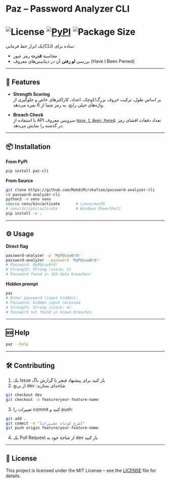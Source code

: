 # Paz – Password Analyzer CLI   
# ![License](https://img.shields.io/badge/license-MIT-green) [![PyPI](https://img.shields.io/pypi/v/paz-cli)](https://pypi.org/project/paz-cli/) ![Package Size](https://img.shields.io/badge/size-5.0KB-red)

یک ابزار خط فرمانی(CLI) ساده برای:

- محاسبهٔ **قدرت** رمز عبور  
- بررسی **لو رفتن** آن در دیتابیس‌های معروف (Have I Been Pwned)   
---
## 🚀 Features

- **Strength Scoring**  
  بر اساس طول، ترکیب حروف بزرگ/کوچک، اعداد، کاراکترهای خاص و جلوگیری از واژه‌های خیلی رایج، به رمز شما از 6 نمره می‌دهد.

- **Breach Check**  
  با استفاده از API سرویس معروف [`Have I Been Pwned`](https://haveibeenpwned.com)، تعداد دفعات افشای رمز در گذشته را نمایش می‌دهد.

---
## 📦 Installation
**From PyPI**  
```bash
pip install paz-cli
```

**From Source**
```bash
git clone https://github.com/MahdiMirshafiee/password-analyzer-cli
cd password-analyzer-cli
python3 -m venv venv
source venv/bin/activate       # Linux/macOS
# venv\Scripts\activate        # Windows PowerShell
pip install -e .
```
---
## ⚙️ Usage
**Direct flag**
```bash
password-analyzer -p 'MyP@ssw0rd!'
password-analyzer --password 'MyP@ssw0rd!'
# Password: MyP@ssw0rd!
# Strength: Strong (score: 5)
# Password found in 183 data breaches!
```

**Hidden prompt**
```bash
paz
# Enter password (input hidden): 
# Password: hidden input received
# Strength: Strong (score: 4)
# Password not found in known breaches
```
---
## 🆘 Help
```bash
paz --help
```
---
## 🛠 Contributing
1.	یک Issue باز کنید برای پیشنهاد فیچر یا گزارش باگ
2.	از برنچ dev :شاخه‌ای بسازید
```bash
git checkout dev
git checkout -b feature/your-feature-name
```
3.	تغییرات را commit کنید و push:
```bash
git add .
git commit -m "[شرح کوتاه تغییرات]"
git push origin feature/your-feature-name
```
4.	یک Pull Request از شاخهٔ خود به dev باز کنید
---
## 📄 License
This project is licensed under the MIT License – see the [LICENSE](./LICENSE) file for details.
